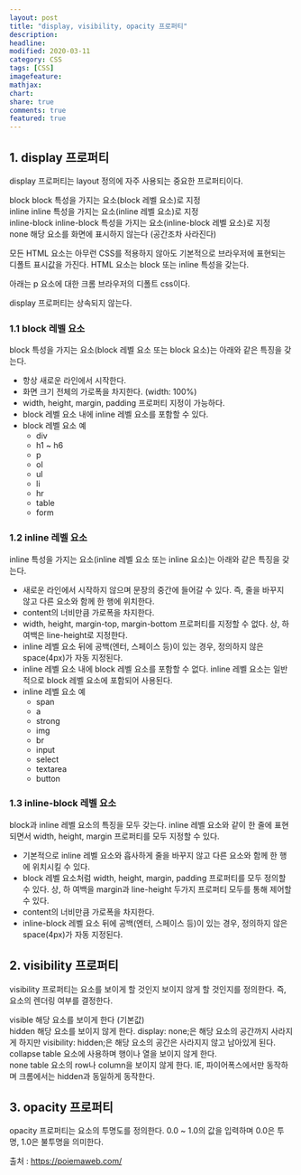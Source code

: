 ```yaml
---
layout: post
title: "display, visibility, opacity 프로퍼티"
description:
headline:
modified: 2020-03-11
category: CSS
tags: [CSS]
imagefeature:
mathjax:
chart:
share: true
comments: true
featured: true
---
```


## 1. display 프로퍼티

<span class="p">display</span> 프로퍼티는 layout 정의에 자주 사용되는 중요한 프로퍼티이다.

<span class="g">block block</span> 특성을 가지는 요소(block 레벨 요소)로 지정  
<span class="g">inline inline</span> 특성을 가지는 요소(inline 레벨 요소)로 지정  
<span class="g">inline-block</span> inline-block 특성을 가지는 요소(inline-block 레벨 요소)로 지정  
<span class="g">none</span> 해당 요소를 화면에 표시하지 않는다 (공간조차 사라진다)

모든 HTML 요소는 아무런 CSS를 적용하지 않아도 기본적으로 브라우저에 표현되는 디폴트 표시값을 가진다. HTML 요소는 block 또는 inline 특성을 갖는다.

아래는 p 요소에 대한 크롬 브라우저의 디폴트 css이다.

<div class="code"><script async src="//jsfiddle.net/Jangyusu/hLga9o84/186/embed/css/dark/"></script></div>

<span class="y">display 프로퍼티는 상속되지 않는다.</span>

### 1.1 block 레벨 요소

<span class="p">block</span> 특성을 가지는 요소(block 레벨 요소 또는 block 요소)는 아래와 같은 특징을 갖는다.

-   항상 새로운 라인에서 시작한다.
-   화면 크기 전체의 가로폭을 차지한다. (width: 100%)
-   width, height, margin, padding 프로퍼티 지정이 가능하다.
-   block 레벨 요소 내에 inline 레벨 요소를 포함할 수 있다.
-   block 레벨 요소 예
    -   div
    -   h1 ~ h6
    -   p
    -   ol
    -   ul
    -   li
    -   hr
    -   table
    -   form

<div class="code"><script async src="//jsfiddle.net/Jangyusu/hLga9o84/188/embed/html,result/dark/"></script></div>

### 1.2 inline 레벨 요소

<span class="p">inline</span> 특성을 가지는 요소(inline 레벨 요소 또는 inline 요소)는 아래와 같은 특징을 갖는다.

-   새로운 라인에서 시작하지 않으며 문장의 중간에 들어갈 수 있다. 즉, 줄을 바꾸지 않고 다른 요소와 함께 한 행에 위치한다.
-   content의 너비만큼 가로폭을 차지한다.
-   <span class="y">width, height, margin-top, margin-bottom 프로퍼티를 지정할 수 없다.</span> 상, 하 여백은 line-height로 지정한다.
-   inline 레벨 요소 뒤에 공백(엔터, 스페이스 등)이 있는 경우, 정의하지 않은 space(4px)가 자동 지정된다.
-   inline 레벨 요소 내에 block 레벨 요소를 포함할 수 없다. inline 레벨 요소는 일반적으로 block 레벨 요소에 포함되어 사용된다.
-   inline 레벨 요소 예
    -   span
    -   a
    -   strong
    -   img
    -   br
    -   input
    -   select
    -   textarea
    -   button

<div class="code"><script async src="//jsfiddle.net/Jangyusu/hLga9o84/189/embed/html,result/dark/"></script></div>

### 1.3 inline-block 레벨 요소

block과 inline 레벨 요소의 특징을 모두 갖는다. <span class="y">inline 레벨 요소와 같이 한 줄에 표현되면서 width, height, margin 프로퍼티를 모두 지정할 수 있다.</span>

-   기본적으로 inline 레벨 요소와 흡사하게 줄을 바꾸지 않고 다른 요소와 함께 한 행에 위치시킬 수 있다.
-   block 레벨 요소처럼 width, height, margin, padding 프로퍼티를 모두 정의할 수 있다. 상, 하 여백을 margin과 line-height 두가지 프로퍼티 모두를 통해 제어할 수 있다.
-   content의 너비만큼 가로폭을 차지한다.
-   inline-block 레벨 요소 뒤에 공백(엔터, 스페이스 등)이 있는 경우, 정의하지 않은 space(4px)가 자동 지정된다.

<div class="code"><script async src="//jsfiddle.net/Jangyusu/hLga9o84/190/embed/html,result/dark/"></script></div>

## 2. visibility 프로퍼티

<span class="p">visibility</span> 프로퍼티는 요소를 보이게 할 것인지 보이지 않게 할 것인지를 정의한다. 즉, 요소의 렌더링 여부를 결정한다.

<span class="g">visible</span> 해당 요소를 보이게 한다 (기본값)  
<span class="g">hidden</span> 해당 요소를 보이지 않게 한다. <span class="y">display: none;은 해당 요소의 공간까지 사라지게 하지만 visibility: hidden;은 해당 요소의 공간은 사라지지 않고 남아있게 된다.</span>  
<span class="g">collapse</span> table 요소에 사용하며 행이나 열을 보이지 않게 한다.  
<span class="g">none</span> table 요소의 row나 column을 보이지 않게 한다. IE, 파이어폭스에서만 동작하며 크롬에서는 hidden과 동일하게 동작한다.

<div class="code"><script async src="//jsfiddle.net/Jangyusu/hLga9o84/191/embed/html,result/dark/"></script></div>

## 3. opacity 프로퍼티

<span class="p">opacity</span> 프로퍼티는 요소의 투명도를 정의한다. 0.0 ~ 1.0의 값을 입력하며 0.0은 투명, 1.0은 불투명을 의미한다.

<div class="code"><script async src="//jsfiddle.net/Jangyusu/hLga9o84/192/embed/html,result/dark/"></script></div>

<span class="b">출처 : https://poiemaweb.com/</span>
